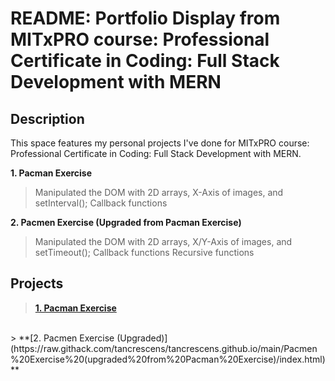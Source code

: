# README: Portfolio Display from MITxPRO course: Professional Certificate in Coding: Full Stack Development with MERN

## Description
This space features my personal projects I've done for MITxPRO course: Professional Certificate in Coding: Full Stack Development with MERN.

**1. Pacman Exercise**
> Manipulated the DOM with 2D arrays, X-Axis of images, and setInterval();
> Callback functions

**2. Pacmen Exercise (Upgraded from Pacman Exercise)**
> Manipulated the DOM with 2D arrays, X/Y-Axis of images, and setTimeout();
> Callback functions
> Recursive functions

## Projects
> **[1. Pacman Exercise](https://raw.githack.com/tancrescens/tancrescens.github.io/main/Pacman%20Exercise/index.html)**
<br>
> **[2. Pacmen Exercise (Upgraded)](https://raw.githack.com/tancrescens/tancrescens.github.io/main/Pacmen%20Exercise%20(upgraded%20from%20Pacman%20Exercise)/index.html)**
